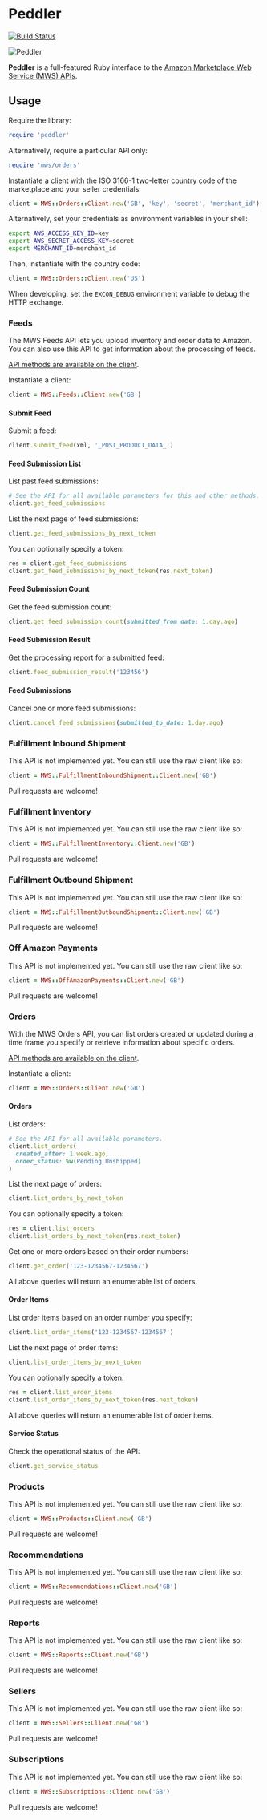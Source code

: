 # Peddler

[![Build Status](https://travis-ci.org/papercavalier/peddler.png)](https://travis-ci.org/papercavalier/peddler)

![Peddler][1]

**Peddler** is a full-featured Ruby interface to the [Amazon Marketplace Web
Service (MWS) APIs][2].

## Usage

Require the library:

```ruby
require 'peddler'
```

Alternatively, require a particular API only:

```ruby
require 'mws/orders'
```

Instantiate a client with the ISO 3166-1 two-letter country code of the
marketplace and your seller credentials:

```ruby
client = MWS::Orders::Client.new('GB', 'key', 'secret', 'merchant_id')
```

Alternatively, set your credentials as environment variables in your shell:

```sh
export AWS_ACCESS_KEY_ID=key
export AWS_SECRET_ACCESS_KEY=secret
export MERCHANT_ID=merchant_id
```

Then, instantiate with the country code:

```ruby
client = MWS::Orders::Client.new('US')
```

When developing, set the `EXCON_DEBUG` environment variable to debug the HTTP
exchange.

### Feeds

The MWS Feeds API lets you upload inventory and order data to Amazon. You can
also use this API to get information about the processing of feeds.

[API methods are available on the client][3].

Instantiate a client:

```ruby
client = MWS::Feeds::Client.new('GB')
```

#### Submit Feed

Submit a feed:

```ruby
client.submit_feed(xml, '_POST_PRODUCT_DATA_')
```

#### Feed Submission List

List past feed submissions:

```ruby
# See the API for all available parameters for this and other methods.
client.get_feed_submissions
```

List the next page of feed submissions:

```ruby
client.get_feed_submissions_by_next_token
```

You can optionally specify a token:

```ruby
res = client.get_feed_submissions
client.get_feed_submissions_by_next_token(res.next_token)
```

#### Feed Submission Count

Get the feed submission count:

```ruby
client.get_feed_submission_count(submitted_from_date: 1.day.ago)
```

#### Feed Submission Result

Get the processing report for a submitted feed:

```ruby
client.feed_submission_result('123456')
```

#### Feed Submissions

Cancel one or more feed submissions:

```ruby
client.cancel_feed_submissions(submitted_to_date: 1.day.ago)
```

### Fulfillment Inbound Shipment

This API is not implemented yet. You can still use the raw client like so:

```ruby
client = MWS::FulfillmentInboundShipment::Client.new('GB')
```

Pull requests are welcome!

### Fulfillment Inventory

This API is not implemented yet. You can still use the raw client like so:

```ruby
client = MWS::FulfillmentInventory::Client.new('GB')
```

Pull requests are welcome!

### Fulfillment Outbound Shipment

This API is not implemented yet. You can still use the raw client like so:

```ruby
client = MWS::FulfillmentOutboundShipment::Client.new('GB')
```

Pull requests are welcome!

### Off Amazon Payments

This API is not implemented yet. You can still use the raw client like so:

```ruby
client = MWS::OffAmazonPayments::Client.new('GB')
```

Pull requests are welcome!

### Orders

With the MWS Orders API, you can list orders created or updated during a time
frame you specify or retrieve information about specific orders.

[API methods are available on the client][4].

Instantiate a client:

```ruby
client = MWS::Orders::Client.new('GB')
```

#### Orders

List orders:

```ruby
# See the API for all available parameters.
client.list_orders(
  created_after: 1.week.ago,
  order_status: %w(Pending Unshipped)
)
```

List the next page of orders:

```ruby
client.list_orders_by_next_token
```

You can optionally specify a token:

```ruby
res = client.list_orders
client.list_orders_by_next_token(res.next_token)
```

Get one or more orders based on their order numbers:

```ruby
client.get_order('123-1234567-1234567')
```

All above queries will return an enumerable list of orders.

#### Order Items

List order items based on an order number you specify:

```ruby
client.list_order_items('123-1234567-1234567')
```

List the next page of order items:

```ruby
client.list_order_items_by_next_token
```

You can optionally specify a token:

```ruby
res = client.list_order_items
client.list_order_items_by_next_token(res.next_token)
```

All above queries will return an enumerable list of order items.

#### Service Status

Check the operational status of the API:

```ruby
client.get_service_status
```

### Products

This API is not implemented yet. You can still use the raw client like so:

```ruby
client = MWS::Products::Client.new('GB')
```

Pull requests are welcome!

### Recommendations

This API is not implemented yet. You can still use the raw client like so:

```ruby
client = MWS::Recommendations::Client.new('GB')
```

Pull requests are welcome!

### Reports

This API is not implemented yet. You can still use the raw client like so:

```ruby
client = MWS::Reports::Client.new('GB')
```

Pull requests are welcome!

### Sellers

This API is not implemented yet. You can still use the raw client like so:

```ruby
client = MWS::Sellers::Client.new('GB')
```

Pull requests are welcome!

### Subscriptions

This API is not implemented yet. You can still use the raw client like so:

```ruby
client = MWS::Subscriptions::Client.new('GB')
```

Pull requests are welcome!

[1]: http://f.cl.ly/items/0W3V0A1Z110Q0x461b3H/mussels.jpeg
[2]: https://developer.amazonservices.com/gp/mws/docs.html
[3]: https://github.com/papercavalier/peddler/blob/master/lib/mws/feeds/client.rb
[4]: https://github.com/papercavalier/peddler/blob/master/lib/mws/orders/client.rb
